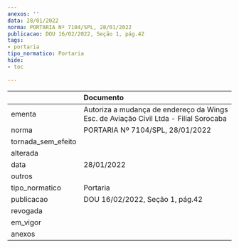 ```yaml
---
anexos: ''
data: 28/01/2022
norma: PORTARIA Nº 7104/SPL, 28/01/2022
publicacao: DOU 16/02/2022, Seção 1, pág.42
tags:
- portaria
tipo_normatico: Portaria
hide: 
- toc 
 
---
```


|                    | Documento                                                                            |
|:-------------------|:-------------------------------------------------------------------------------------|
| ementa             | Autoriza a mudança de endereço da Wings Esc. de Aviação Civil Ltda - Filial Sorocaba |
| norma              | PORTARIA Nº 7104/SPL, 28/01/2022                                                     |
| tornada_sem_efeito |                                                                                      |
| alterada           |                                                                                      |
| data               | 28/01/2022                                                                           |
| outros             |                                                                                      |
| tipo_normatico     | Portaria                                                                             |
| publicacao         | DOU 16/02/2022, Seção 1, pág.42                                                      |
| revogada           |                                                                                      |
| em_vigor           |                                                                                      |
| anexos             |                                                                                      |